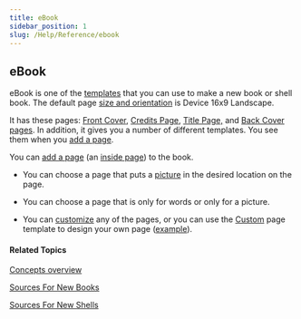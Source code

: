 ```yaml
---
title: eBook
sidebar_position: 1
slug: /Help/Reference/ebook
---
```


## eBook

eBook is one of the [templates](Template.md) that you can use to make a new book or shell book. The default page [size and orientation](../Tasks/Edit_tasks/Choose_page_size_and_orientation.md) is Device 16x9 Landscape.  

It has these pages: [Front Cover](Front_Cover_page.md), [Credits Page](Credits_Page.md), [Title Page,](Title_Page.md) and [Back Cover pages](Back_cover_pages.md). In addition, it gives you a number of different templates. You see them when you [add a page](../Tasks/Edit_tasks/Add_a_page.md).

You can [add a page](../Tasks/Edit_tasks/Add_a_page.md) (an [inside page](Inside_pages.md)) to the book.

-   You can choose a page that puts a [picture](Picture.md) in the desired location on the page.
    
-   You can choose a page that is only for words or only for a picture.
    
-   You can [customize](../Tasks/Edit_tasks/Using_the_Change_Layout_controls.md) any of the pages, or you can use the [Custom](../Tasks/Edit_tasks/About_the_Change_Layout_controls.md) page template to design your own page ([example](../Tasks/Edit_tasks/Custom_page_template_example.md)).
    

#### Related Topics

[Concepts overview](Concepts_overview.md)

[Sources For New Books](Sources_For_New_Books.md)

[Sources For New Shells](Sources_For_New_Shells.md)